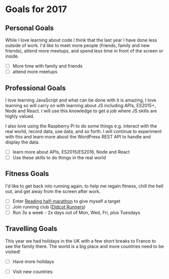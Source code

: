 # Goals for 2017



## Personal Goals
While I love learning about code I think that the last year I have done less outside of work. I'd like to meet more people (friends, family and new friends), attend more meetups, and spend less time in front of the screen or inside.
- [ ] More time with family and friends
- [ ] attend more meetups

## Professional Goals
I love learning JavaScript and what can be done with it is amazing, I love learning so will carry on with learning about JS including APIs, ES2015+, Node and React. I will use this knowledge to get a job where JS skills are highly valued.

I also love using the Raspberry Pi to do some things e.g. interact with the real world, record data, use data, and so forth. I will continue to experiment with this and learn more about the WordPress REST API to handle and display the data.

- [ ] learn more about APIs, ES2015/ES2016, Node and React
- [ ] Use these skills to do things in the real world

## Fitness Goals
I'd like to get back into running again, to help me regain fitness, chill the hell out, and get away from the screen after work.

- [ ] Enter [Reading half-marathon](https://www.sweatshopevents.co.uk/vrhm/entry_half17.asp) to give myself a target 
- [ ] Join running club ([Didcot Runners](http://didcotrunners.org.uk/club-info))
- [ ] Run 3x a week - 2x days out of Mon, Wed, Fri,  plus Tuesdays

## Travelling Goals
This year we had holidays in the UK with a few short breaks to France to see the family there. The world is a big place and more countries need to be visited! 
- [ ] Have more holidays
- [ ] Visit new countries



